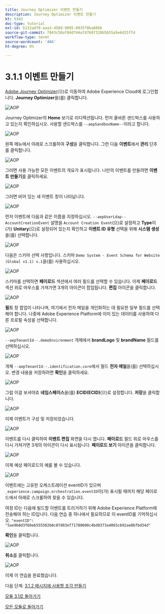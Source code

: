 ```yaml
---
title: Journey Optimizer 이벤트 만들기
description: Journey Optimizer 이벤트 만들기
kt: 5342
doc-type: tutorial
exl-id: b132ad78-aaa3-458d-9895-0935f8ba88bb
source-git-commit: f843c50af04d744a7d769f320b5b55a5e6d25ffd
workflow-type: tm+mt
source-wordcount: '404'
ht-degree: 0%

---
```


# 3.1.1 이벤트 만들기

[Adobe Journey Optimizer](https://experience.adobe.com)(으)로 이동하여 Adobe Experience Cloud에 로그인합니다. **Journey Optimizer**&#x200B;을(를) 클릭합니다.

![AOP](./images/acophome.png)

Journey Optimizer의 **Home** 보기로 리디렉션됩니다. 먼저 올바른 샌드박스를 사용하고 있는지 확인하십시오. 사용할 샌드박스를 `--aepSandboxName--`이라고 합니다.

![AOP](./images/acoptriglp.png)

왼쪽 메뉴에서 아래로 스크롤하여 **구성**&#x200B;을 클릭합니다. 그런 다음 **이벤트**&#x200B;에서 **관리** 단추를 클릭합니다.

![AOP](./images/acopmenu.png)

그러면 사용 가능한 모든 이벤트의 개요가 표시됩니다. 나만의 이벤트를 만들려면 **이벤트 만들기**&#x200B;를 클릭하세요.

![AOP](./images/emptyevent.png)

그러면 비어 있는 새 이벤트 창이 나타납니다.

![AOP](./images/emptyevent1.png)

먼저 이벤트에 다음과 같은 이름을 지정하십시오. `--aepUserLdap--AccountCreationEvent`
설명을 `Account Creation Event`(으)로 설정하고 **Type**&#x200B;이(가) **Unitary**(으)로 설정되어 있는지 확인하고 **이벤트 ID 유형** 선택을 위해 **시스템 생성**&#x200B;을(를) 선택합니다.

![AOP](./images/eventdescription.png)

다음은 스키마 선택 사항입니다. 스키마 `Demo System - Event Schema for Website (Global v1.1) v.1`을(를) 사용하십시오.

![AOP](./images/eventschema.png)

스키마를 선택하면 **페이로드** 섹션에서 여러 필드를 선택할 수 있습니다. 이제 **페이로드** 섹션 위로 마우스를 가져가면 3개의 아이콘이 팝업됩니다. **편집** 아이콘을 클릭합니다.

![AOP](./images/eventpayload.png)

**필드** 창 팝업이 나타나며, 여기에서 전자 메일을 개인화하는 데 필요한 일부 필드를 선택해야 합니다.  나중에 Adobe Experience Platform에 이미 있는 데이터를 사용하여 다른 프로필 속성을 선택합니다.

![AOP](./images/eventfields.png)

`--aepTenantId--.demoEnvironment` 개체에서 **brandLogo** 및 **brandName** 필드를 선택하십시오.

![AOP](./images/eventpayloadbr.png)

개체 `--aepTenantId--.identification.core`에서 필드 **전자 메일**&#x200B;을(를) 선택하십시오. 변경 내용을 저장하려면 **확인**&#x200B;을 클릭하세요.

![AOP](./images/eventpayloadbrid.png)

그럼 이걸 보셔야죠 **네임스페이스**&#x200B;을(를) **ECID(ECID)**(으)로 설정합니다. **저장**&#x200B;을 클릭합니다.

![AOP](./images/eventsave.png)

이제 이벤트가 구성 및 저장되었습니다.

![AOP](./images/eventdone.png)

이벤트를 다시 클릭하여 **이벤트 편집** 화면을 다시 엽니다. **페이로드** 필드 위로 마우스를 다시 가져가면 3개의 아이콘이 다시 표시됩니다. **페이로드 보기** 아이콘을 클릭합니다.

![AOP](./images/viewevent.png)

이제 예상 페이로드의 예를 볼 수 있습니다.

![AOP](./images/fullpayload.png)

이벤트에는 고유한 오케스트레이션 eventID가 있으며 `_experience.campaign.orchestration.eventID`이(가) 표시될 때까지 해당 페이로드에서 아래로 스크롤하여 찾을 수 있습니다.

여정 ID는 다음에 빌드할 이벤트를 트리거하기 위해 Adobe Experience Platform에 전송해야 하는 ID입니다. 다음 연습 중 하나에서 필요하므로 이 eventID를 기억하십시오.
`"eventID": "5ae9b8d3f68eb555502b0c07d03ef71780600c4bd0373a4065c692ae0bfbd34d"`

**확인**&#x200B;을 클릭합니다.

![AOP](./images/payloadeventID.png)

**취소**&#x200B;를 클릭합니다.

![AOP](./images/payloadeventID1.png)

이제 이 연습을 완료했습니다.

다음 단계: [3.1.2 메시지에 사용할 조각 만들기](./ex2.md)

[모듈 3.1로 돌아가기](./journey-orchestration-create-account.md)

[모든 모듈로 돌아가기](../../../overview.md)

